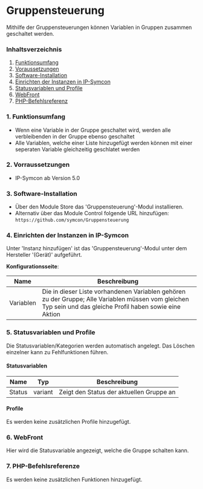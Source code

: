 # Gruppensteuerung
Mithilfe der Gruppensteuerungen können Variablen in Gruppen zusammen geschaltet werden.

### Inhaltsverzeichnis

1. [Funktionsumfang](#1-funktionsumfang)
2. [Voraussetzungen](#2-voraussetzungen)
3. [Software-Installation](#3-software-installation)
4. [Einrichten der Instanzen in IP-Symcon](#4-einrichten-der-instanzen-in-ip-symcon)
5. [Statusvariablen und Profile](#5-statusvariablen-und-profile)
6. [WebFront](#6-webfront)
7. [PHP-Befehlsreferenz](#7-php-befehlsreferenz)

### 1. Funktionsumfang

* Wenn eine Variable in der Gruppe geschaltet wird, werden alle verbleibenden in der Gruppe ebenso geschaltet
* Alle Variablen, welche einer Liste hinzugefügt werden können mit einer seperaten Variable gleichzeitig geschlatet werden

### 2. Vorraussetzungen

- IP-Symcon ab Version 5.0

### 3. Software-Installation

* Über den Module Store das 'Gruppensteuerung'-Modul installieren.
* Alternativ über das Module Control folgende URL hinzufügen: `https://github.com/symcon/Gruppensteuerung`

### 4. Einrichten der Instanzen in IP-Symcon

 Unter 'Instanz hinzufügen' ist das 'Gruppensteuerung'-Modul unter dem Hersteller '(Gerät)' aufgeführt.

__Konfigurationsseite__:

Name      | Beschreibung
--------- | ------------------
Variablen | Die in dieser Liste vorhandenen Variablen gehören zu der Gruppe; Alle Variablen müssen vom gleichen Typ sein und das gleiche Profil haben sowie eine Aktion 

### 5. Statusvariablen und Profile

Die Statusvariablen/Kategorien werden automatisch angelegt. Das Löschen einzelner kann zu Fehlfunktionen führen.

#### Statusvariablen

Name   | Typ     | Beschreibung
------ | ------- | ------------
Status |variant  | Zeigt den Status der aktuellen Gruppe an

#### Profile

Es werden keine zusätzlichen Profile hinzugefügt.

### 6. WebFront

Hier wird die Statusvariable angezeigt, welche die Gruppe schalten kann.

### 7. PHP-Befehlsreferenze

Es werden keine zusätzlichen Funktionen hinzugefügt.
